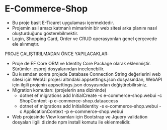 # E-Commerce-Shop

- Bu proje basit E-Ticaret uygulaması içermektedir. 
- Projemin asıl amacı katmanlı mimarinin bir web sitesi arka planını nasıl oluşturduğunu gösterebilmektir.
- Login, Shopping Card, Order ve CRUD operasyonları genel çerçevede ele alınmıştır.

PROJE ÇALIŞTIRILMADAN ÖNCE YAPILACAKLAR:

- Proje de EF Core ORM ve Identity Core Package olarak eklenmiştir. Sürümler .csproj dosyalarından incelenebilir.
- Bu kısımdan sonra projede Database Connection String değerlerini web sitesi için WebUI projesi altındaki appsettings.json dosyasından, WebAPI için ilgili projenin appsettings.json dosyasından değiştirebilirsiniz.
- Migration komutları: (projelerin ana dizininde) 
	* dotnet ef migrations add InitialCreate -s e-commerce-shop.webui -c ShopContext -p e-commerce-shop.dataaccess
	* dotnet ef migrations add InitialIdentity -s e-commerce-shop.webui -c ApplicationContext -p e-commerce-shop.webui
- Web projesinde View kısımları için Bootstrap ve Jquery validation dosyaları ilgili dizinde npm install komutu ile eklenmelidir.  
